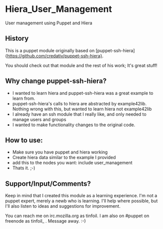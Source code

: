 # Hiera_User_Management
User management using Puppet and Hiera

## History 
This is a puppet module originally based on [puppet-ssh-hiera]{https://github.com/credativ/puppet-ssh-hiera}.

You should check out that module and the rest of his work; It's great stuff!

## Why change puppet-ssh-hiera?

* I wanted to learn hiera and puppet-ssh-hiera was a great example to learn from.
* puppet-ssh-hiera's calls to hiera are abstracted by example42lib. Nothing wrong with this, but wanted to learn hiera not example42lib
* I already have an ssh module that I really like, and only needed to manage users and groups
* I wanted to make functionality changes to the original code.

## How to use:

* Make sure you have puppet and hiera working
* Create hiera data similar to the example I provided
* add this to the nodes you want:  include user_management
* Thats it.  ;-)

## Support/Input/Comments?

Keep in mind that I created this module as a learning experience.  I'm not a puppet expert, merely a newb who is learning.  I'll help where possible, but I'll also listen to ideas and suggestions for improvement.

You can reach me on irc.mozilla.org as tinfoil.  I am also on #puppet on freenode as tinfoil_ .  Message away.  :-)

